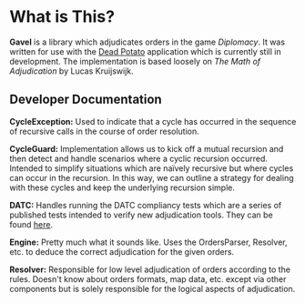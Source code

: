 # What is This?

__Gavel__ is a library which adjudicates orders in the game _Diplomacy_. It was written for use with the [Dead Potato](http://deadpotato.org) application which is currently still in development. The implementation is based loosely on _The Math of Adjudication_ by Lucas Kruijswijk.

## Developer Documentation
__CycleException:__ Used to indicate that a cycle has occurred in the sequence of recursive calls in the course of order resolution.

__CycleGuard:__ Implementation allows us to kick off a mutual recursion and then detect and handle scenarios where a cyclic recursion occurred. Intended to simplify situations which are naïvely recursive but where cycles can occur in the recursion. In this way, we can outline a strategy for dealing with these cycles and keep the underlying recursion simple.

__DATC:__ Handles running the DATC compliancy tests which are a series of published tests intended to verify new adjudication tools. They can be found [here](http://web.inter.nl.net/users/L.B.Kruijswijk/).

__Engine:__ Pretty much what it sounds like. Uses the OrdersParser, Resolver, etc. to deduce the correct adjudication for the given orders.

__Resolver:__ Responsible for low level adjudication of orders according to the rules. Doesn't know about orders formats, map data, etc. except via other components but is solely responsible for the logical aspects of adjudication.